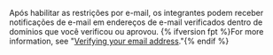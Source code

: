 Após habilitar as restrições por e-mail, os integrantes podem receber notificações de e-mail em endereços de e-mail verificados dentro de domínios que você verificou ou aprovou. {% ifversion fpt %}For more information, see "[Verifying your email address](/github/getting-started-with-github/verifying-your-email-address)."{% endif %}
